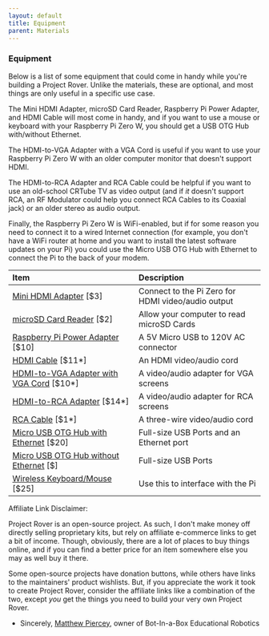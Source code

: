 ```yaml
---
layout: default
title: Equipment
parent: Materials
---
```


### Equipment

Below is a list of some equipment that could come in handy while you're building a Project Rover. Unlike the materials, these are optional, and most things are only useful in a specific use case.

The Mini HDMI Adapter, microSD Card Reader, Raspberry Pi Power Adapter, and HDMI Cable will most come in handy, and if you want to use a mouse or keyboard with your Raspberry Pi Zero W, you should get a USB OTG Hub with/without Ethernet.

The HDMI-to-VGA Adapter with a VGA Cord is useful if you want to use your Raspberry Pi Zero W with an older computer monitor that doesn't support HDMI.

The HDMI-to-RCA Adapter and RCA Cable could be helpful if you want to use an old-school CRTube TV as video output (and if *it* doesn't support RCA, an RF Modulator could help you connect RCA Cables to its Coaxial jack) or an older stereo as audio output.

Finally, the Raspberry Pi Zero W is WiFi-enabled, but if for some reason you need to connect it to a wired Internet connection (for example, you don't have a WiFi router at home and you want to install the latest software updates on your Pi) you could use the Micro USB OTG Hub with Ethernet to connect the Pi to the back of your modem.

| Item                                           | Description                                        |
| :--------------------------------------------- | :------------------------------------------------- |
| [Mini HDMI Adapter](<>) [$3]                   | Connect to the Pi Zero for HDMI video/audio output |
| [microSD Card Reader](<>) [$2]                 | Allow your computer to read microSD Cards          |
| [Raspberry Pi Power Adapter](<>) [$10]         | A 5V Micro USB to 120V AC connector                |
| [HDMI Cable](<>) [$11*]                        | An HDMI video/audio cord                           |
| [HDMI-to-VGA Adapter with VGA Cord](<>) [$10*] | A video/audio adapter for VGA screens              |
| [HDMI-to-RCA Adapter](<>) [$14*]               | A video/audio adapter for RCA screens              |
| [RCA Cable](<>) [$1*]                          | A three-wire video/audio cord                      |
| [Micro USB OTG Hub with Ethernet](<>) [$20]    | Full-size USB Ports and an Ethernet port           |
| [Micro USB OTG Hub without Ethernet](<>) [$]   | Full-size USB Ports                                |
| [Wireless Keyboard/Mouse](<>) [$25]            | Use this to interface with the Pi                  |

Affiliate Link Disclaimer:

Project Rover is an open-source project. As such, I don't make money off directly selling proprietary kits, but rely on affiliate e-commerce links to get a bit of income.
Though, obviously, there are a lot of places to buy things online, and if you can find a better price for an item somewhere else you may as well buy it there.


Some open-source projects have donation buttons, while others have links to the maintainers' product wishlists.
But, if you appreciate the work it took to create Project Rover, consider the affiliate links like a combination of the two, except *you* get the things you need to build your very own Project Rover.
 - Sincerely, [Matthew Piercey](https://facebook.com/mtpiercey), owner of Bot-In-a-Box Educational Robotics

